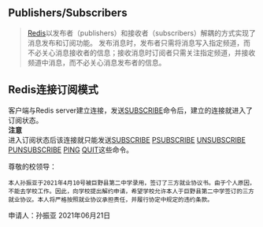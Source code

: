 ## Publishers/Subscribers

> [Redis][1]以发布者（publishers）和接收者（subscribers）解耦的方式实现了消息发布和订阅功能。
> 发布消息时，发布者只需将消息写入指定频道，而不必关心消息接收者的信息；接收消息时订阅者只需关注指定频道，并接收频道中消息，而不必关心消息发布者的信息。

## Redis连接订阅模式

客户端与Redis server建立连接，发送[SUBSCRIBE][2]命令后，建立的连接就进入了订阅状态。  
**注意**  
进入订阅状态后该连接就只能发送[SUBSCRIBE][2] [PSUBSCRIBE][3] [UNSUBSCRIBE][4] [PUNSUBSCRIBE][5] [PING][6] [QUIT][7]这些命令。


尊敬的校领导：

	本人孙振亚于2021年4月10号被巨野县第二中学录用，签订了三方就业协议书。由于个人原因，不能去学校工作。因此，向学校提出解约申请，希望学校允许本人于巨野县第二中学签订的三方就业协议。本人将严格按照就业协议承担责任，并履行协定中规定的违约条款。
                                                               






 申请人：孙振亚
                                          2021年06月21日


[1]:https://redis.io/topics/pubsub
[2]:https://redis.io/commands/subscribe
[3]:https://redis.io/commands/psubscribe
[4]:https://redis.io/commands/unsubscribe
[5]:https://redis.io/commands/punsubscribe
[6]:https://redis.io/commands/ping
[7]:https://redis.io/commands/quit
